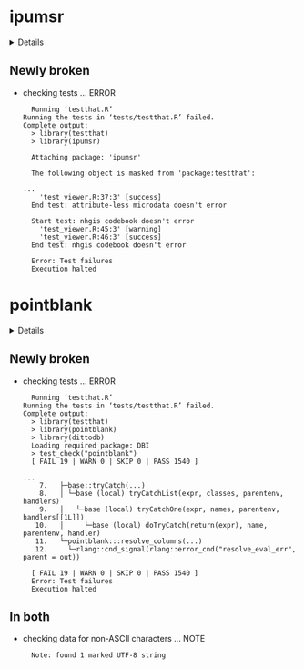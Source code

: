 # ipumsr

<details>

* Version: 0.7.1
* GitHub: https://github.com/ipums/ipumsr
* Source code: https://github.com/cran/ipumsr
* Date/Publication: 2024-02-26 16:00:03 UTC
* Number of recursive dependencies: 138

Run `revdepcheck::cloud_details(, "ipumsr")` for more info

</details>

## Newly broken

*   checking tests ... ERROR
    ```
      Running ‘testthat.R’
    Running the tests in ‘tests/testthat.R’ failed.
    Complete output:
      > library(testthat)
      > library(ipumsr)
      
      Attaching package: 'ipumsr'
      
      The following object is masked from 'package:testthat':
      
    ...
        'test_viewer.R:37:3' [success]
      End test: attribute-less microdata doesn't error
      
      Start test: nhgis codebook doesn't error
        'test_viewer.R:45:3' [warning]
        'test_viewer.R:46:3' [success]
      End test: nhgis codebook doesn't error
      
      Error: Test failures
      Execution halted
    ```

# pointblank

<details>

* Version: 0.12.0
* GitHub: https://github.com/rstudio/pointblank
* Source code: https://github.com/cran/pointblank
* Date/Publication: 2024-03-01 08:30:02 UTC
* Number of recursive dependencies: 135

Run `revdepcheck::cloud_details(, "pointblank")` for more info

</details>

## Newly broken

*   checking tests ... ERROR
    ```
      Running ‘testthat.R’
    Running the tests in ‘tests/testthat.R’ failed.
    Complete output:
      > library(testthat)
      > library(pointblank)
      > library(dittodb)
      Loading required package: DBI
      > test_check("pointblank")
      [ FAIL 19 | WARN 0 | SKIP 0 | PASS 1540 ]
      
    ...
        7.   ├─base::tryCatch(...)
        8.   │ └─base (local) tryCatchList(expr, classes, parentenv, handlers)
        9.   │   └─base (local) tryCatchOne(expr, names, parentenv, handlers[[1L]])
       10.   │     └─base (local) doTryCatch(return(expr), name, parentenv, handler)
       11.   └─pointblank:::resolve_columns(...)
       12.     └─rlang::cnd_signal(rlang::error_cnd("resolve_eval_err", parent = out))
      
      [ FAIL 19 | WARN 0 | SKIP 0 | PASS 1540 ]
      Error: Test failures
      Execution halted
    ```

## In both

*   checking data for non-ASCII characters ... NOTE
    ```
      Note: found 1 marked UTF-8 string
    ```

